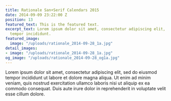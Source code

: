```yaml
---
title: Rationale San+Serif Calendars 2015
date: 2014-09-09 23:22:00 Z
position: 13
featured_text: This is the featured text.
excerpt_text: Lorem ipsum dolor sit amet, consectetur adipiscing elit, sed do eiusmod
  tempor incididunt.
featured_image:
  image: "/uploads/rationale_2014-09-28_1a.jpg"
detail_images:
- image: "/uploads/rationale_2014-09-28_1a.jpg"
og_image: "/uploads/rationale_2014-09-28_og1a.jpg"
---
```


Lorem ipsum dolor sit amet, consectetur adipiscing elit, sed do eiusmod tempor incididunt ut labore et dolore magna aliqua. Ut enim ad minim veniam, quis nostrud exercitation ullamco laboris nisi ut aliquip ex ea commodo consequat. Duis aute irure dolor in reprehenderit in voluptate velit esse cillum dolore.
